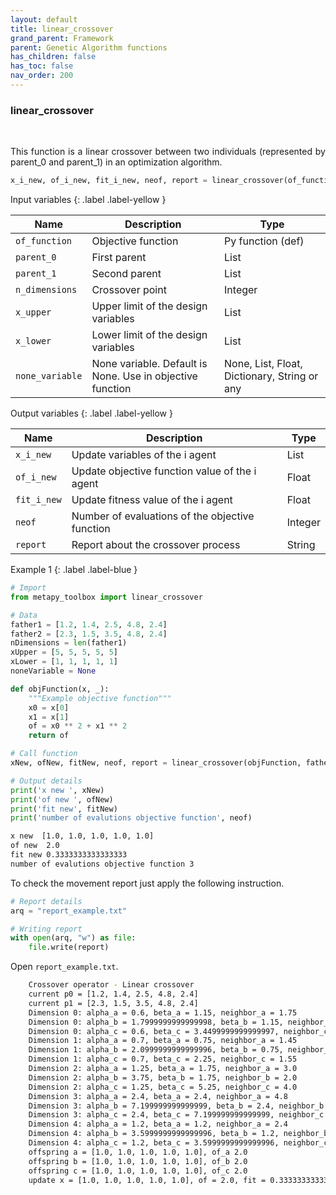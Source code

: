 ```yaml
---
layout: default
title: linear_crossover
grand_parent: Framework
parent: Genetic Algorithm functions
has_children: false
has_toc: false
nav_order: 200
---
```


<!--Don't delete ths script-->
<script src = "https://polyfill.io/v3/polyfill.min.js?features=es6"></script>
<script id = "MathJax-script" async src="https://cdn.jsdelivr.net/npm/mathjax@3/es5/tex-mml-chtml.js"></script>
<!--Don't delete ths script-->

<h3>linear_crossover</h3>
<br>

<p align = "justify">
    This function is a linear crossover between two individuals (represented by parent_0 and parent_1) in an optimization algorithm.
</p>

```python
x_i_new, of_i_new, fit_i_new, neof, report = linear_crossover(of_function, parent_0, parent_1, n_dimensions, x_upper, x_lower, none_variable=None)
```

Input variables
{: .label .label-yellow }

<table style = "width:100%">
   <thead>
     <tr>
       <th>Name</th>
       <th>Description</th>
       <th>Type</th>
     </tr>
   </thead>
    <tr>
       <td><code>of_function</code></td>
       <td>Objective function</td>
       <td>Py function (def)</td>
   </tr>
   <tr>
       <td><code>parent_0</code></td>
       <td>First parent</td>
       <td>List</td>
   </tr>
   <tr>
       <td><code>parent_1</code></td>
       <td>Second parent</td>
       <td>List</td>
   </tr>  
   <tr>
       <td><code>n_dimensions</code></td>
       <td>Crossover point</td>
       <td>Integer</td>
   </tr>   
   <tr>
       <td><code>x_upper</code></td>
       <td>Upper limit of the design variables</td>
       <td>List</td>
   </tr>
   <tr>
       <td><code>x_lower</code></td>
       <td>Lower limit of the design variables</td>
       <td>List</td>
   </tr>
   <tr>
       <td><code>none_variable</code></td>
       <td>None variable. Default is None. Use in objective function</td>
       <td>None, List, Float, Dictionary, String or any</td>
   </tr>
</table>

Output variables
{: .label .label-yellow }

<table style = "width:100%">
   <thead>
     <tr>
       <th>Name</th>
       <th>Description</th>
       <th>Type</th>
     </tr>
   </thead>
   <tr>
       <td><code>x_i_new</code></td>
       <td>Update variables of the i agent</td>
       <td>List</td>
   </tr>
   <tr>
       <td><code>of_i_new</code></td>
       <td>Update objective function value of the i agent</td>
       <td>Float</td>
   </tr>
   <tr>
       <td><code>fit_i_new</code></td>
       <td>Update fitness value of the i agent</td>
       <td>Float</td>
   </tr>
   <tr>
       <td><code>neof</code></td>
       <td>Number of evaluations of the objective function</td>
       <td>Integer</td>
   </tr>
   <tr>
       <td><code>report</code></td>
       <td>Report about the crossover process</td>
       <td>String</td>
   </tr>
</table>

Example 1
{: .label .label-blue }

<p align = "justify">
 <i>
 </i>
</p>

```python
# Import
from metapy_toolbox import linear_crossover

# Data
father1 = [1.2, 1.4, 2.5, 4.8, 2.4]
father2 = [2.3, 1.5, 3.5, 4.8, 2.4]
nDimensions = len(father1)
xUpper = [5, 5, 5, 5, 5]
xLower = [1, 1, 1, 1, 1]
noneVariable = None

def objFunction(x, _):
    """Example objective function"""
    x0 = x[0]
    x1 = x[1]
    of = x0 ** 2 + x1 ** 2
    return of

# Call function
xNew, ofNew, fitNew, neof, report = linear_crossover(objFunction, father1, father2, nDimensions, xUpper, xLower, noneVariable)

# Output details
print('x new ', xNew)
print('of new ', ofNew)
print('fit new', fitNew)
print('number of evalutions objective function', neof)
```

```bash
x new  [1.0, 1.0, 1.0, 1.0, 1.0]
of new  2.0
fit new 0.3333333333333333
number of evalutions objective function 3
```

<p align = "justify">
  To check the movement report just apply the following instruction.
</p>

```python
# Report details
arq = "report_example.txt"

# Writing report
with open(arq, "w") as file:
    file.write(report)
```

<p align = "justify">
  Open <code>report_example.txt</code>. 
</p>

```bash
    Crossover operator - Linear crossover
    current p0 = [1.2, 1.4, 2.5, 4.8, 2.4]
    current p1 = [2.3, 1.5, 3.5, 4.8, 2.4]
    Dimension 0: alpha_a = 0.6, beta_a = 1.15, neighbor_a = 1.75
    Dimension 0: alpha_b = 1.7999999999999998, beta_b = 1.15, neighbor_b = 0.6499999999999999
    Dimension 0: alpha_c = 0.6, beta_c = 3.4499999999999997, neighbor_c = 2.8499999999999996
    Dimension 1: alpha_a = 0.7, beta_a = 0.75, neighbor_a = 1.45
    Dimension 1: alpha_b = 2.0999999999999996, beta_b = 0.75, neighbor_b = 1.3499999999999996
    Dimension 1: alpha_c = 0.7, beta_c = 2.25, neighbor_c = 1.55
    Dimension 2: alpha_a = 1.25, beta_a = 1.75, neighbor_a = 3.0
    Dimension 2: alpha_b = 3.75, beta_b = 1.75, neighbor_b = 2.0
    Dimension 2: alpha_c = 1.25, beta_c = 5.25, neighbor_c = 4.0
    Dimension 3: alpha_a = 2.4, beta_a = 2.4, neighbor_a = 4.8
    Dimension 3: alpha_b = 7.199999999999999, beta_b = 2.4, neighbor_b = 4.799999999999999
    Dimension 3: alpha_c = 2.4, beta_c = 7.199999999999999, neighbor_c = 4.799999999999999
    Dimension 4: alpha_a = 1.2, beta_a = 1.2, neighbor_a = 2.4
    Dimension 4: alpha_b = 3.5999999999999996, beta_b = 1.2, neighbor_b = 2.3999999999999995
    Dimension 4: alpha_c = 1.2, beta_c = 3.5999999999999996, neighbor_c = 2.3999999999999995
    offspring a = [1.0, 1.0, 1.0, 1.0, 1.0], of_a 2.0
    offspring b = [1.0, 1.0, 1.0, 1.0, 1.0], of_b 2.0
    offspring c = [1.0, 1.0, 1.0, 1.0, 1.0], of_c 2.0
    update x = [1.0, 1.0, 1.0, 1.0, 1.0], of = 2.0, fit = 0.3333333333333333
```
